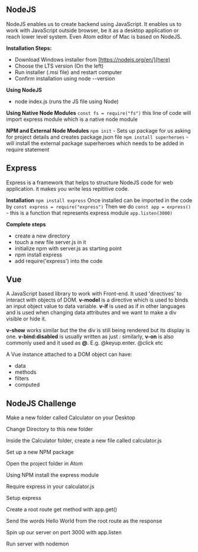 ## NodeJS

NodeJS enables us to create backend using JavaScript. It enables us to work with JavaScript outside browser, be it as a desktop application or reach lower level system. Even Atom editor of Mac is based on NodeJS.

**Installation Steps:**
- Download Windows installer from [https://nodejs.org/en/](here)
- Choose the LTS version (On the left)
- Run installer (.msi file) and restart computer
- Confirm installation using node --version

**Using NodeJS**
- node index.js (runs the JS file using Node)

**Using Native Node Modules**
`const fs = require("fs")`
this line of code will import express module which is a native node module

**NPM and External Node Modules**
`npm init` - Sets up package for us asking for project details and creates package.json file
`npm install superheroes` - will install the external package superheroes which needs to be added in require statement

## Express
Express is a framework that helps to structure NodeJS code for web application. it makes you write less repititive code.

**Installation**
`npm install express`
Once installed can be imported in the code by `const express = require("express")`
Then we do `const app = express()` - this is a function that represents express module
`app.listen(3000)`

**Complete steps**
- create a new directory
- touch a new file server.js in it
- initialize npm with server.js as starting point
- npm install express
- add require('express') into the code


## Vue
A JavaScript based library to work with Front-end. It used 'directives' to interact with objects of DOM. **v-model** is a directive which is used to binds an input object value to data variable. **v-if** is used as if in other languages and is used when changing data attributes and we want to make a div visible or hide it.

**v-show** works similar but the the div is still being rendered but its display is one. **v-bind:disabled** is usually written as just *:* similarly, **v-on** is also commonly used and it used as **@**. E.g. @keyup.enter. @click etc

A Vue instance attached to a DOM object can have:
- data
- methods
- filters
- computed

## NodeJS Challenge

Make a new folder called Calculator on your Desktop

Change Directory to this new folder

Inside the Calculator folder, create a new file called calculator.js

Set up a new NPM package

Open the project folder in Atom 

Using NPM install the express module

Require express in your calculator.js

Setup express

Create a root route get method with app.get()

Send the words Hello World from the root route as the response

Spin up our server on port 3000 with app.listen

Run server with nodemon
